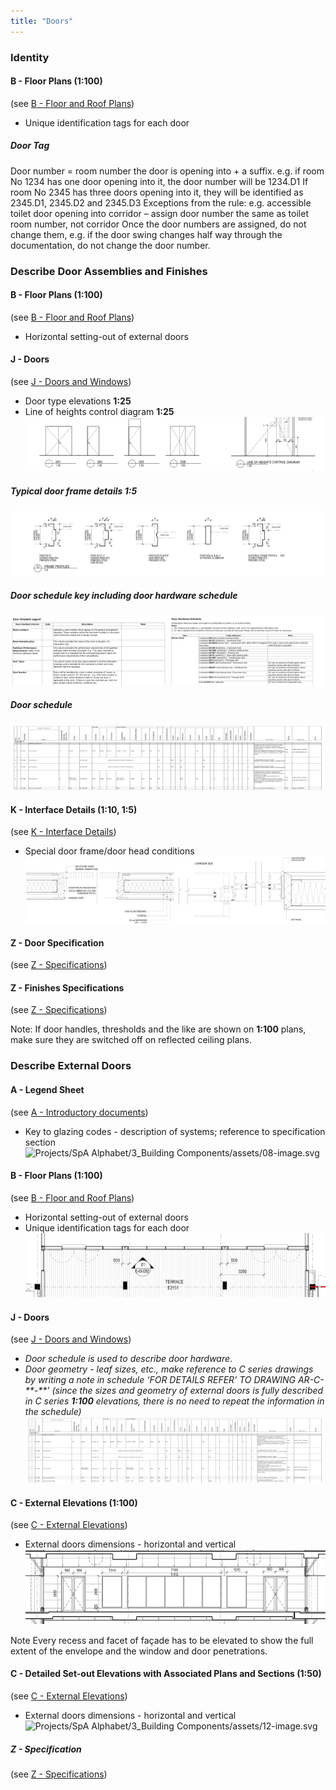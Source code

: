 ```yaml
---
title: "Doors"
---
```

### Identity

#### B - Floor Plans (1:100)
(see [B - Floor and Roof Plans](notes/1_Documentation%20Codex/1b_Alphabet/B%20-%20Floor%20and%20Roof%20Plans.md))
- Unique identification tags for each door

##### Door Tag
Door number = room number the door is opening into + a suffix.
e.g. if room No 1234 has one door opening into it, the door number will be 1234.D1 If room No 2345 has three doors opening into it, they will be identified as 2345.D1, 2345.D2 and 2345.D3
Exceptions from the rule: e.g. accessible toilet door opening into corridor – assign door number the same as toilet room number, not corridor
Once the door numbers are assigned, do not change them, e.g. if the door swing changes half way through the documentation, do not change the door number.

### Describe Door Assemblies and Finishes

#### B - Floor Plans (1:100)
(see [B - Floor and Roof Plans](notes/1_Documentation%20Codex/1b_Alphabet/B%20-%20Floor%20and%20Roof%20Plans.md))
- Horizontal setting-out of external doors

#### J - Doors
(see [J - Doors and Windows](notes/1_Documentation%20Codex/1b_Alphabet/J%20-%20Doors%20and%20Windows.md))
- Door type elevations **1:25**
- Line of heights control diagram **1:25**
 ![01-image 2 1](notes/1_Documentation%20Codex/1c_Building%20Components/assets/01-image%202%201.svg)

##### Typical door frame details **1:5**
![02-image 1 1](notes/1_Documentation%20Codex/1c_Building%20Components/assets/02-image%201%201.svg)


##### Door schedule key including door hardware schedule
![03-image 2](notes/1_Documentation%20Codex/1c_Building%20Components/assets/03-image%202.svg)

##### Door schedule
![Door Schedule](notes/1_Documentation%20Codex/1c_Building%20Components/assets/Door%20Schedule.svg)


#### K - Interface Details (1:10, 1:5)
(see [K - Interface Details](notes/1_Documentation%20Codex/1b_Alphabet/K%20-%20Interface%20Details.md))
- Special door frame/door head conditions
![05-image 1 1](notes/1_Documentation%20Codex/1c_Building%20Components/assets/05-image%201%201.svg)

#### Z - Door Specification
(see [Z - Specifications](notes/1_Documentation%20Codex/1b_Alphabet/Z%20-%20Specifications.md))

#### Z - Finishes Specifications
(see [Z - Specifications](notes/1_Documentation%20Codex/1b_Alphabet/Z%20-%20Specifications.md))

Note:
If door handles, thresholds and the like are shown on **1:100** plans, make sure they are switched off on reflected ceiling plans.

### Describe External Doors

#### A - Legend Sheet
(see [A - Introductory documents](notes/1_Documentation%20Codex/1b_Alphabet/A%20-%20Introductory%20documents.md))
- Key to glazing codes - description of systems; reference to specification section
![Projects/SpA Alphabet/3_Building Components/assets/08-image.svg](Projects/SpA%20Alphabet/3_Building%20Components/assets/08-image.svg)

#### B - Floor Plans (1:100)
(see [B - Floor and Roof Plans](notes/1_Documentation%20Codex/1b_Alphabet/B%20-%20Floor%20and%20Roof%20Plans.md))
- Horizontal setting-out of external doors
- Unique identification tags for each door
![10-image](notes/1_Documentation%20Codex/1c_Building%20Components/assets/10-image.svg)


#### J - Doors
(see [J - Doors and Windows](notes/1_Documentation%20Codex/1b_Alphabet/J%20-%20Doors%20and%20Windows.md))
- _Door schedule is used to describe door hardware_. 
- _Door geometry - leaf sizes, etc., make reference to C series drawings by writing a note in schedule ‘FOR DETAILS REFER' TO DRAWING AR-C-\*\*-\*\*’_ _(since the sizes and geometry of external doors is fully described in C series **1:100** elevations, there is no need to repeat the information in the schedule)_
![09-image](notes/1_Documentation%20Codex/1c_Building%20Components/assets/09-image.svg)


#### C - External Elevations (1:100)
(see [C - External Elevations](notes/1_Documentation%20Codex/1b_Alphabet/C%20-%20External%20Elevations.md))
- External doors dimensions - horizontal and vertical
![11-image](notes/1_Documentation%20Codex/1c_Building%20Components/assets/11-image.svg)

Note
Every recess and facet of façade has to be elevated to show the full extent of the
envelope and the window and door penetrations.

#### C - Detailed Set-out Elevations with Associated Plans and Sections (1:50)
(see [C - External Elevations](notes/1_Documentation%20Codex/1b_Alphabet/C%20-%20External%20Elevations.md))
- External doors dimensions - horizontal and vertical
![Projects/SpA Alphabet/3_Building Components/assets/12-image.svg](Projects/SpA%20Alphabet/3_Building%20Components/assets/12-image.svg)

##### Z - Specification
(see [Z - Specifications](notes/1_Documentation%20Codex/1b_Alphabet/Z%20-%20Specifications.md))




